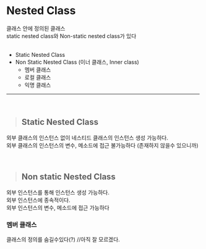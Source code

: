 # Nested Class
클래스 안에 정의된 클래스  
static nested class와 Non-static nested class가 있다  
<br>

* Static Nested Class
* Non Static Nested Class (이너 클래스, Inner class)
    - 멤버 클래스
    - 로컬 클래스
    - 익명 클래스



<hr>
<br>


> ## Static Nested Class
외부 클래스의 인스턴스 없이 네스티드 클래스의 인스턴스 생성 가능하다.  
외부 클래스의 인스턴스의 변수, 메소드에 접근 불가능하다 (존재하지 않을수 있으니까)

<br>


> ## Non static Nested Class
외부 인스턴스를 통해 인스턴스 생성 가능하다.  
외부 인스턴스에 종속적이다.  
외부 인스턴스의 변수, 메소드에 접근 가능하다

### 멤버 클래스
클래스의 정의를 숨길수있다(?) //아직 잘 모르겠다.





    


